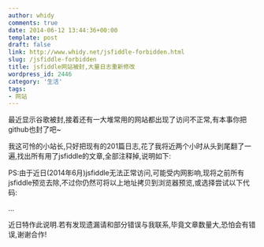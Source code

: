 ```yaml
---
author: whidy
comments: true
date: 2014-06-12 13:44:36+00:00
template: post
draft: false
link: http://www.whidy.net/jsfiddle-forbidden.html
slug: /jsfiddle-forbidden
title: jsfiddle网站被封,大量日志重新修改
wordpress_id: 2446
category: '生活'
tags:
- 网站
---
```


最近显示谷歌被封,接着还有一大堆常用的网站都出现了访问不正常,有本事你把github也封了吧~

我这可怜的小站长,只好把现有的201篇日志,花了我将近两个小时从头到尾翻了一遍,找出所有用了jsfiddle的文章,全部注释掉,说明如下:

PS:由于近日(2014年6月)jsfiddle无法正常访问,可能受内网影响,现将之前所有jsfiddle预览去除,不过你仍然可将以上地址拷贝到浏览器预览,或选择尝试以下代码:

...

近日特作此说明.若有发现遗漏请和部分错误与我联系,毕竟文章数量大,恐怕会有错误,谢谢合作!

